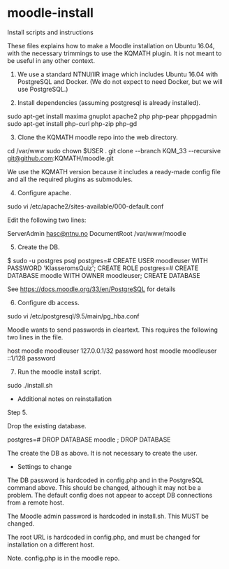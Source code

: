 # moodle-install

Install scripts and instructions

These files explains how to make a Moodle installation on Ubuntu 16.04,
with the necessary trimmings to use the KQMATH plugin.  It is not meant
to be useful in any other context.

1.  We use a standard NTNU/IIR image which includes Ubuntu 16.04 with
  PostgreSQL and Docker.  (We do not expect to need Docker, but we will
  use PostgreSQL.)

2.  Install dependencies (assuming postgresql is already installed).

   sudo apt-get install maxima gnuplot apache2 php php-pear phppgadmin
   sudo apt-get install php-curl php-zip php-gd 

3.  Clone the KQMATH moodle repo into the web directory.

   cd /var/www
   sudo chown $USER .
   git clone --branch KQM_33 --recursive git@github.com:KQMATH/moodle.git

   We use the KQMATH version because it includes a ready-made config
   file and all the required plugins as submodules.

4.  Configure apache.

   sudo vi /etc/apache2/sites-available/000-default.conf 

   Edit the following two lines:

   ServerAdmin hasc@ntnu.no
   DocumentRoot /var/www/moodle

5.  Create the DB.

   $ sudo -u postgres psql
   postgres=# CREATE USER moodleuser WITH PASSWORD 'KlasseromsQuiz';
   CREATE ROLE
   postgres=# CREATE DATABASE moodle WITH OWNER moodleuser;
   CREATE DATABASE

   See https://docs.moodle.org/33/en/PostgreSQL for details

6.  Configure db access.

  sudo vi /etc/postgresql/9.5/main/pg_hba.conf 

  Moodle wants to send passwords in cleartext.  This requires the
  following two lines in the file.

  host    moodle        moodleuser      127.0.0.1/32            password
  host    moodle        moodleuser      ::1/128                 password


7.  Run the moodle install script.

   sudo ./install.sh

* Additional notes on reinstallation

Step 5.

   Drop the existing database.

   postgres=# DROP DATABASE moodle ;
   DROP DATABASE

   The create the DB as above.  It is not necessary to create the user.

  
* Settings to change

The DB password is hardcoded in config.php and in the PostgreSQL command
above.  This should be changed, although it may not be a problem. The
default config does not appear to accept DB connections from a remote
host.

The Moodle admin password is hardcoded in install.sh.  This MUST be changed.

The root URL is hardcoded in config.php, and must be changed for installation
on a different host.

Note. config.php is in the moodle repo.
